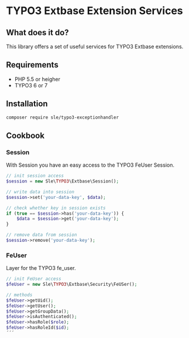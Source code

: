 # TYPO3 Extbase Extension Services

## What does it do?
This library offers a set of useful services for TYPO3 Extbase extensions.

## Requirements
- PHP 5.5 or heigher
- TYPO3 6 or 7

## Installation
```bash
composer require sle/typo3-exceptionhandler
```

## Cookbook

### Session
With Session you have an easy access to the TYPO3 FeUser Session.

```php
// init session access
$session = new Sle\TYPO3\Extbase\Session();

// write data into session
$session->set('your-data-key', $data);

// check whether key in session exists
if (true == $session->has('your-data-key')) {
	$data = $session->get('your-data-key');
}

// remove data from session
$session->remove('your-data-key');

```

### FeUser
Layer for the TYPO3 fe_user.

```php
// init FeUser access
$feUser = new Sle\TYPO3\Extbase\Security\FeUSer();

// methods
$feUser->getUid();
$feUser->getUser();
$feUser->getGroupData();
$feUser->isAuthenticated();
$feUser->hasRole($role);
$feUser->hasRoleId($id);
´´´
